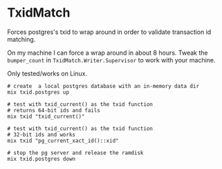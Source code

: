 # TxidMatch

Forces postgres's txid to wrap around in order to validate transaction id
matching.

On my machine I can force a wrap around in about 8 hours. Tweak the
`bumper_count` in `TxidMatch.Writer.Supervisor` to work with your machine.

Only tested/works on Linux.

    # create  a local postgres database with an in-memory data dir
    mix txid.postgres up

    # test with txid_current() as the txid function
    # returns 64-bit ids and fails
    mix txid "txid_current()"

    # test with txid_current() as the txid function
    # 32-bit ids and works
    mix txid "pg_current_xact_id()::xid"

    # stop the pg server and release the ramdisk
    mix txid.postgres down
